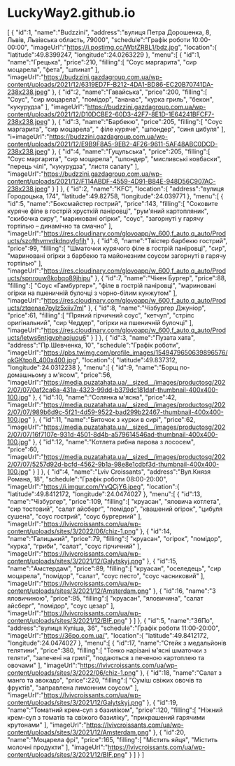 # LuckyWay2.github.io
[
   {
      "id":1,
      "name":"Budzzini",
      "address":"вулиця Петра Дорошенка, 8, Львів, Львівська область, 79000",
      "schedule":"Графік роботи 10:00-00:00",
      "imageUrl":"https://i.postimg.cc/WbtZRBL1/bdz.jpg",
      "location":{
         "latitude":49.8399247,
         "longitude":24.0263229
      },
      "menu":[
         {
            "id":1,
            "name":"Грецька",
            "price":210,
            "filling":[
               "Соус маргарита",
               "сир моцарела",
               "фета",
               "шпинат"
            ],
            "imageUrl":"https://budzzini.gazdagroup.com.ua/wp-content/uploads/2021/12/6319ED7F-B212-4DA1-BD86-EC20B70741DA-238x238.jpeg"
         },
         {
            "id":2,
            "name":"Гавайська",
            "price":200,
            "filling":[
               "Соус",
               "сир моцарела",
               "помідор",
               "ананас",
               "курка гриль",
               "бекон",
               "кукурудза"
            ],
            "imageUrl":"https://budzzini.gazdagroup.com.ua/wp-content/uploads/2021/12/D10DCBE2-60D3-42F7-8E1D-1E64241BFCF7-238x238.jpeg"
         },
         {
            "id":3,
            "name":"Барбекю",
            "price":205,
            "filling":[
               "Соус маргарита",
               "сир моцарела",
               " філе куряче",
               "шпондер",
               "синя цибуля"
            ],
            "i=imageUrl":"https://budzzini.gazdagroup.com.ua/wp-content/uploads/2021/12/E9B9F8A5-9EB2-4F26-9611-5AF48ABC0DCD-238x238.jpeg"
         },
         {
            "id":4,
            "name":"Гуцульська",
            "price":205,
            "filling":[
               "Соус маргарита",
               "сир моцарела",
               "шпондер",
               "мисливські ковбаски",
               "перець чілі",
               "кукурудза",
               "листя салату"
            ],
            "imageUrl":"https://budzzini.gazdagroup.com.ua/wp-content/uploads/2021/12/F114ABDF-4559-4D91-B84E-948D56C907AC-238x238.jpeg"
         }
      ]
   },
   {
      "id":2,
      "name":"KFC",
      "location":{
         "address":"вулиця Городоцька, 174",
         "latitude":49.82758,
         "longitude":24.039771
      },
      "menu":[
         {
            "id":5,
            "name":"Боксмайстер гострий",
            "price":143,
            "filling":[
               "Соковите куряче філе в гострій хрусткій паніровці",
               "рум'яний картопляник",
               "скибочка сиру",
               "маринованi огiрки",
               "соус",
               "загорнутi у гарячу тортілью – динамічно та смачно"
            ],
            "imageUrl":"https://res.cloudinary.com/glovoapp/w_600,f_auto,q_auto/Products/szofthvmvdkdnqyfgfih"
         },
         {
            "id":6,
            "name":"Твістер барбекю гострий",
            "price":99,
            "filling":[
               "Шматочки курячого філе в гострiй паніровці",
               "сир",
               "мариновані огірки з барбекю та майонезним соусом загорнуті в гарячу тортілью"
            ],
            "imageUrl":"https://res.cloudinary.com/glovoapp/w_600,f_auto,q_auto/Products/spnrouw8kobqo89jhipu"
         },
         {
            "id":7,
            "name":"Чікен Бургер",
            "price":88,
            "filling":[
               "Соус «Гамбургер»",
               "філе в гострій паніровці",
               "мариновані огірки на пшеничній булочці з чорно-білим кунжутом"
            ],
            "imageUrl":"https://res.cloudinary.com/glovoapp/w_600,f_auto,q_auto/Products/ztqenae7pylz5xiiv7ml"
         },
         {
            "id":8,
            "name":"Чізбургер Джуніор",
            "price":61,
            "filling":[
               "Пряний гірчичний соус",
               "кетчуп",
               "стріпс оригінальний",
               "сир Чеддер",
               "огірки на пшеничній булочці"
            ],
            "imageUrl":"https://res.cloudinary.com/glovoapp/w_600,f_auto,q_auto/Products/letws6ntjgvphaqjuqu6"
         }
      ]
   },
   {
      "id":3,
      "name":"Пузата хата",
      "address":"Пр.Шевченка, 10",
      "schedule":"Графік роботи",
      "imageUrl":"https://pbs.twimg.com/profile_images/1549479650639896576/okGKtpo8_400x400.jpg",
      "location":{
         "latitude":49.837312,
         "longitude":24.0312238
      },
      "menu":[
         {
            "id":9,
            "name":"Борщ по-домашньому з м'ясом",
            "price":56,
            "imageUrl":"https://media.puzatahata.ua/__sized__/images/productosg/2022/07/07/0af2ca6a-431a-4323-99dd-b379dc181daf-thumbnail-400x400-100.jpg"
         },
         {
            "id":10,
            "name":"Солянка м'ясна",
            "price":42,
            "imageUrl":"https://media.puzatahata.ua/__sized__/images/productosg/2022/07/07/989b6d9c-5f21-4d59-9522-bad299b22467-thumbnail-400x400-100.jpg"
         },
         {
            "id":11,
            "name":"Биточок з курки в сирі",
            "price":62,
            "imageUrl":"https://media.puzatahata.ua/__sized__/images/productosg/2022/07/07/16f7107e-931d-4501-8d4b-a579614546ad-thumbnail-400x400-100.jpg"
         },
         {
            "id":12,
            "name":"Котлета рибна парова з лососем",
            "price":60,
            "imageUrl":"https://media.puzatahata.ua/__sized__/images/productosg/2022/07/07/5257d92d-bcfd-4562-9b1a-98e8e1cdbf3d-thumbnail-400x400-100.jpg"
         }
      ]
   },
   {
      "id":4,
      "name":"Lviv Croissants",
      "address":"Вул.Князя Романа, 18",
      "schedule":"Графік роботи 08:00-20:00",
      "imageUrl":"https://i.imgur.com/YvQCjY6.jpeg",
      "location":{
         "latitude":49.8412172,
         "longitude":24.0474027
      },
      "menu":[
         {
            "id":13,
            "name":"Чізбургер",
            "price":109,
            "filling":[
               "круасан",
               "яловича котлета",
               "сир тостовий",
               "салат айсберг",
               "помідор",
               "квашений огірок",
               "цибуля сушена",
               "соус гострий",
               "соус бургерний"
            ],
            "imageUrl":"https://lvivcroissants.com/ua/wp-content/uploads/sites/3/2022/06/chiz-1.png"
         },
         {
            "id":14,
            "name":"Галицький",
            "price":79,
            "filling":[
               "круасан",
               "огірок",
               "помідор",
               "курка",
               "гриби",
               "салат",
               "соус гірчичний"
            ],
            "imageUrl":"https://lvivcroissants.com/ua/wp-content/uploads/sites/3/2021/12/Galytskyj.png"
         },
         {
            "id":15,
            "name":"Амстердам",
            "price":89,
            "filling":[
               "круасан",
               "оселедець",
               "сир моцарела",
               "помідор",
               "салат",
               "соус песто",
               "соус часниковий"
            ],
            "imageUrl":"https://lvivcroissants.com/ua/wp-content/uploads/sites/3/2021/12/Amsterdam.png"
         },
         {
            "id":16,
            "name":"З яловичиною",
            "price":95,
            "filling":[
               "круасан",
               "яловичина",
               "салат айсберг",
               "помідор",
               "соус цезар"
            ],
            "imageUrl":"https://lvivcroissants.com/ua/wp-content/uploads/sites/3/2021/12/BIF.png"
         }
      ]
   },
   {
      "id":5,
      "name":"36По",
      "address":"вулиця Куліша, 36",
      "schedule":"Графік роботи 11:00-20:00",
      "imageUrl":"https://36po.com.ua/",
      "location":{
         "latitude":49.8412172,
         "longitude":24.0474027
      },
      "menu":[
         {
            "id":17,
            "name":"Стейк з медальйонів телятини",
            "price":380,
            "filling":[
               "Тонко нарізані м'ясні шматочки з теляти",
               "запечені на грилі",
               "подаються з печеною картоплею та овочами"
            ],
            "imageUrl":"https://lvivcroissants.com/ua/wp-content/uploads/sites/3/2022/06/chiz-1.png"
         },
         {
            "id":18,
            "name":"Салат з манго та авокадо",
            "price":220,
            "filling":[
               "Суміш свіжих овочів та фруктів",
               "заправлена лимонним соусом"
            ],
            "imageUrl":"https://lvivcroissants.com/ua/wp-content/uploads/sites/3/2021/12/Galytskyj.png"
         },
         {
            "id":19,
            "name":"Томатний крем-суп з базиліком",
            "price":120,
            "filling":[
               "Ніжний крем-суп з томатів та свіжого базиліку",
               "прикрашений гарячими крутонами"
            ],
            "imageUrl":"https://lvivcroissants.com/ua/wp-content/uploads/sites/3/2021/12/Amsterdam.png"
         },
         {
            "id":20,
            "name":"Моцарела фрі",
            "price":165,
            "filling":[
               "Містить яйця",
               "Містить молочні продукти"
            ],
            "imageUrl":"https://lvivcroissants.com/ua/wp-content/uploads/sites/3/2021/12/BIF.png"
         }
      ]
   }
]
